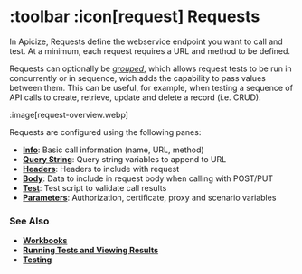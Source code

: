 # :toolbar :icon[request] Requests

In Apicize, Requests define the webservice endpoint you want to call and test.  At a minimum, each request requires a URL and method to be defined.

Requests can optionally be [*grouped*](help:groups), which allows request tests to be run in concurrently or in sequence, wich adds the capability to pass values between them.  This can be useful, for example, when testing a sequence of API calls to create, retrieve, update and delete a record (i.e. CRUD).

:image[request-overview.webp]

Requests are configured using the following panes:

* [**Info**](help:requests/info): Basic call information (name, URL, method)
* [**Query String**](help:requests/query): Query string variables to append to URL
* [**Headers**](help:requests/headers):  Headers to include with request
* [**Body**](help:requests/body): Data to include in request body when calling with POST/PUT
* [**Test**](help:requests/test): Test script to validate call results
* [**Parameters**](help:requests/parameters): Authorization, certificate, proxy and scenario variables

### See Also

* [**Workbooks**](help:workbooks)
* [**Running Tests and Viewing Results**](help:running-tests)
* [**Testing**](help:testing)
